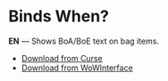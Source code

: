 Binds When?
==============

**EN** — Shows BoA/BoE text on bag items.

* [Download from Curse](https://www.curseforge.com/wow/addons/bindswhen)
* [Download from WoWInterface](https://www.wowinterface.com/downloads/info23465-BindsWhen.html)
